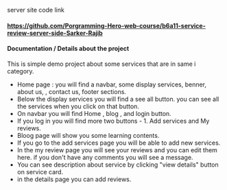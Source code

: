 server site code link
#### https://github.com/Porgramming-Hero-web-course/b6a11-service-review-server-side-Sarker-Rajib

#### Documentation / Details about the project

This  is simple demo project about some services that are in same i category.

* Home page : you will find a navbar, some display services, benner, about us, , contact us, footer sections.
* Below the display services you will find a see all button. you can see all the services when you click on that button.
* On navbar you will find Home , blog , and login button.
* If you log in you will find more two buttons - 1. Add services and My reviews.
* Bloog page will show you some learning contents.
* If you go to the add services page you will be able to add new services.
* In the my review page you will see your reviews and you can edit them here. if you don't have any comments you will see a message.
* You can see description about service by clicking "view details" button on service card.
* in the details page you can add reviews.